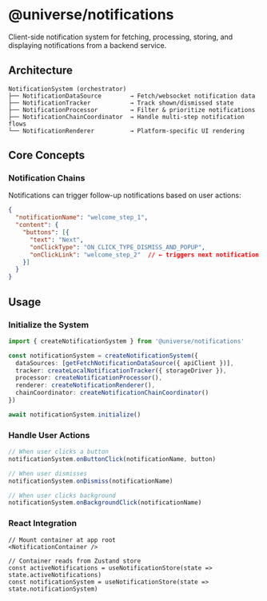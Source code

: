 # @universe/notifications

Client-side notification system for fetching, processing, storing, and displaying notifications from a backend service.

## Architecture

```
NotificationSystem (orchestrator)
├── NotificationDataSource        → Fetch/websocket notification data
├── NotificationTracker           → Track shown/dismissed state
├── NotificationProcessor         → Filter & prioritize notifications  
├── NotificationChainCoordinator  → Handle multi-step notification flows
└── NotificationRenderer          → Platform-specific UI rendering
```

## Core Concepts

### Notification Chains
Notifications can trigger follow-up notifications based on user actions:
```json
{
  "notificationName": "welcome_step_1",
  "content": {
    "buttons": [{
      "text": "Next",
      "onClickType": "ON_CLICK_TYPE_DISMISS_AND_POPUP",
      "onClickLink": "welcome_step_2"  // ← triggers next notification
    }]
  }
}
```

## Usage

### Initialize the System

```typescript
import { createNotificationSystem } from '@universe/notifications'

const notificationSystem = createNotificationSystem({
  dataSources: [getFetchNotificationDataSource({ apiClient })],
  tracker: createLocalNotificationTracker({ storageDriver }),
  processor: createNotificationProcessor(),
  renderer: createNotificationRenderer(),
  chainCoordinator: createNotificationChainCoordinator()
})

await notificationSystem.initialize()
```

### Handle User Actions

```typescript
// When user clicks a button
notificationSystem.onButtonClick(notificationName, button)

// When user dismisses
notificationSystem.onDismiss(notificationName)

// When user clicks background
notificationSystem.onBackgroundClick(notificationName)
```

### React Integration

```tsx
// Mount container at app root
<NotificationContainer />

// Container reads from Zustand store
const activeNotifications = useNotificationStore(state => state.activeNotifications)
const notificationSystem = useNotificationStore(state => state.notificationSystem)
```

